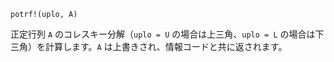 ```
potrf!(uplo, A)
```

正定行列 `A` のコレスキー分解（`uplo = U` の場合は上三角、`uplo = L` の場合は下三角）を計算します。`A` は上書きされ、情報コードと共に返されます。
